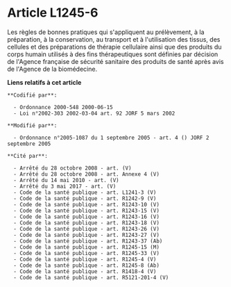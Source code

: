 # Article L1245-6

Les règles de bonnes pratiques qui s'appliquent au prélèvement, à la préparation, à la conservation, au transport et à
l'utilisation des tissus, des cellules et des préparations de thérapie cellulaire ainsi que des produits du corps humain
utilisés à des fins thérapeutiques sont définies par décision de l'Agence française de sécurité sanitaire des produits de
santé après avis de l'Agence de la biomédecine.

**Liens relatifs à cet article**

	**Codifié par**:

	  - Ordonnance 2000-548 2000-06-15
	  - Loi n°2002-303 2002-03-04 art. 92 JORF 5 mars 2002

	**Modifié par**:

	  - Ordonnance n°2005-1087 du 1 septembre 2005 - art. 4 () JORF 2 septembre 2005

	**Cité par**:

	  - Arrêté du 28 octobre 2008 - art. (V)
	  - Arrêté du 28 octobre 2008 - art. Annexe 4 (V)
	  - Arrêté du 14 mai 2010 - art. (V)
	  - Arrêté du 3 mai 2017 - art. (V)
	  - Code de la santé publique - art. L1241-3 (V)
	  - Code de la santé publique - art. R1242-9 (V)
	  - Code de la santé publique - art. R1243-10 (V)
	  - Code de la santé publique - art. R1243-15 (V)
	  - Code de la santé publique - art. R1243-16 (V)
	  - Code de la santé publique - art. R1243-18 (V)
	  - Code de la santé publique - art. R1243-26 (V)
	  - Code de la santé publique - art. R1243-27 (V)
	  - Code de la santé publique - art. R1243-37 (Ab)
	  - Code de la santé publique - art. R1245-15 (M)
	  - Code de la santé publique - art. R1245-33 (V)
	  - Code de la santé publique - art. R1245-4 (V)
	  - Code de la santé publique - art. R1245-8 (Ab)
	  - Code de la santé publique - art. R1418-4 (V)
	  - Code de la santé publique - art. R5121-201-4 (V)
